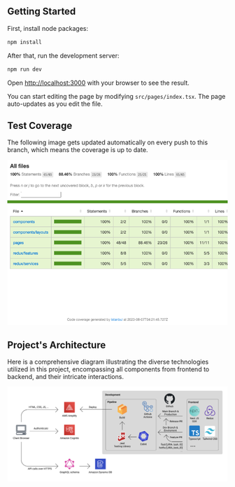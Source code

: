 ## Getting Started

First, install node packages:

```bash
npm install
```

After that, run the development server:

```bash
npm run dev
```

Open [http://localhost:3000](http://localhost:3000) with your browser to see the result.

You can start editing the page by modifying `src/pages/index.tsx`. The page auto-updates as you edit the file.

## Test Coverage

The following image gets updated automatically on every push to this branch, which means the coverage is up to date.

![Coverage](screenshot.png)

## Project's Architecture

Here is a comprehensive diagram illustrating the diverse technologies utilized in this project, encompassing all components from frontend to backend, and their intricate interactions.

![Coverage](architecture.png)
